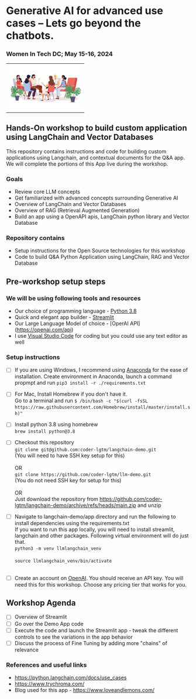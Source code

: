 # Generative AI for advanced use cases – Lets go beyond the chatbots.
### Women In Tech DC; May 15-16, 2024
<table><tr>
  <td><img
  src="./images/womenconf.jpeg"
  alt="Alt text"
  title="Train your model"
  style="display: inline-block; margin: 0 auto; max-width: 200px"></td>
</tr></table>

## Hands-On workshop to build custom application using LangChain and Vector Databases
This repository contains instructions and code for building custom applications using Langchain, and contextual documents for the Q&A app. We will complete the portions of this App live during the workshop.

### Goals
* Review core LLM concepts
* Get familiarized with advanced concepts surrounding Generative AI
* Overview of LangChain and Vector Databases
* Overview of RAG (Retrieval Augmented Generation) 
* Build an app using a OpenAPI apis, LangChain python library and Vector Database
  
### Repository contains
* Setup instructions for the Open Source technologies for this workshop
* Code to build Q&A Python Application using LangChain, RAG and Vector Database
  
## Pre-workshop setup steps
### We will be using following tools and resources
* Our choice of programming language -  [Python 3.8](https://www.python.org/downloads/release/python-380/)
* Quick and elegant app builder - [Streamlit](https://streamlit.io/)
* Our Large Language Model of choice - [OperAI API] (https://openai.com/api)
* I use [Visual Studio Code](https://code.visualstudio.com/download) for coding but you could use any text editor as well

### Setup instructions
- [ ] If you are using Windows, I recommend using [Anaconda](https://www.anaconda.com/download) for the ease of installation. Create environment in Anaconda, launch a command propmpt and run ```pip3 install -r ./requirements.txt``` <br>
- [ ] For Mac, Install Homebrew if you don't have it. <br>
      Go to a terminal and run ```$ /bin/bash -c "$(curl -fsSL https://raw.githubusercontent.com/Homebrew/install/master/install.sh)"```
- [ ] Install python 3.8 using homebrew <br>
      ```brew install python@3.8```
      
- [ ] Checkout this repository </br>
      ```git clone git@github.com:coder-lgtm/langchain-demo.git``` <br> (You will need to have SSH key setup for this) <br><br>
      OR <br>
      ```git clone https://github.com/coder-lgtm/llm-demo.git``` <br> (You do not need SSH key for setup for this)  <br><br>
      OR <br>
      Just download the repository from https://github.com/coder-lgtm/langchain-demo/archive/refs/heads/main.zip and unzip <br>
- [ ] Navigate to langchain-demo/app directory and run the following to install dependencies using the requirements.txt <br>
      If you want to run this app locally, you will need to install streamlit, langchain and other packages. Following virtual environment will do 
      just that. <br>
      ```python3 -m venv llmlangchain_venv``` <br><br>
      ```source llmlangchain_venv/bin/activate``` <br><br>
      
- [ ] Create an account on [OpenAI](https://openai.com/api). You should receive an API key. You will need this for this workshop. Choose any pricing tier that works for you. 

## Workshop Agenda

- [ ] Overview of Streamlit 
- [ ] Go over the Demo App code
- [ ] Execute the code and launch the Streamlit app - tweak the different controls to see the variations in the app behavior
- [ ] Discuss the process of Fine Tuning by adding more "chains" of relevance
 
### References and useful links
* https://python.langchain.com/docs/use_cases
* https://www.trychroma.com/
* Blog used for this app - https://www.loveandlemons.com/
